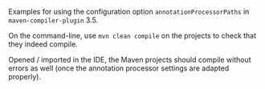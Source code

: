 Examples for using the configuration option `annotationProcessorPaths` in `maven-compiler-plugin` 3.5.

On the command-line, use `mvn clean compile` on the projects to check that they indeed compile.

Opened / imported in the IDE, the Maven projects should compile without errors as well (once the annotation processor settings are adapted properly).